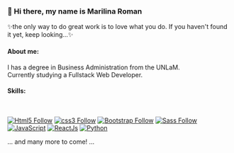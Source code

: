 
### 👋 Hi there, my name is Marilina Roman

✨the only way to do great work is to love what you do. If you haven't found it yet, keep looking...✨

#### About me:
I has a degree in Business Administration from the UNLaM.
</br>
Currently studying a Fullstack Web Developer.
</br>

#### Skills:
</br>

[![Html5 Follow](https://img.shields.io/badge/HTML5-E34F26?style=for-the-badge&logo=html5&logoColor=white&labelColor=101010)](#) 
[![css3 Follow](https://img.shields.io/badge/CSS3-1572B6?style=for-the-badge&logo=css3&logoColor=white&labelColor=101010)](#) 
[![Bootstrap Follow](https://img.shields.io/badge/Bootstrap-563D7C?style=for-the-badge&logo=bootstrap&logoColor=white&labelColor=101010)](#) 
[![Sass Follow](https://img.shields.io/badge/Sass-bf4080?style=for-the-badge&logo=sass&logoColor=white&labelColor=101010)](#)
</br>
[![JavaScript](https://img.shields.io/badge/JavaScript-F7DF1E?style=for-the-badge&logo=javascript&logoColor=white&labelColor=101010)](#)
[![ReactJs](https://img.shields.io/badge/React.Js-1572B6?style=for-the-badge&logo=react&logoColor=white&labelColor=101010)](#)
[![Python](https://img.shields.io/badge/Python-F7DF1E?style=for-the-badge&logo=python&logoColor=white&labelColor=101010)](#)
</br>

... and many more to come! ...

